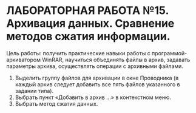 # ЛАБОРАТОРНАЯ РАБОТА №15. Архивация данных. Сравнение методов сжатия информации.
Цель работы: получить практические навыки работы с программой-архиватором WinRAR, научиться объединять файлы в архив, задавать параметры архива, осуществлять операции с архивными файлами.

1. Выделить группу файлов для архивации в окне Проводника (в каждый архив следует добавить все пять файлов указанного в задании типа).
2. Выбрать пункт «Добавить в архив …» в контекстном меню.
3. Выбрать метод сжатия данных.
